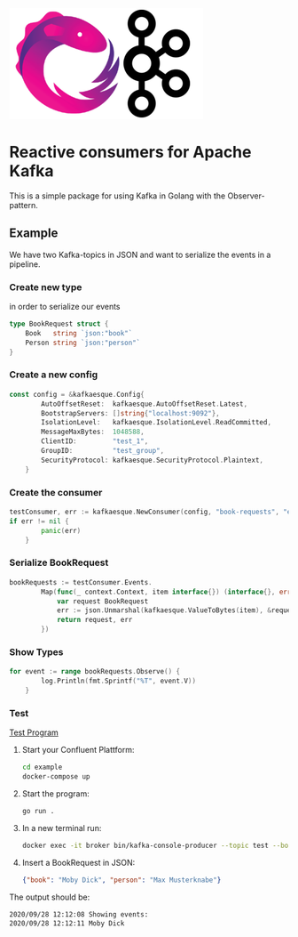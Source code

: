 
![kafkaesque logo](assets/logo.png)
# Reactive consumers for Apache Kafka
This is a simple package for using Kafka in Golang with the Observer-pattern.

## Example
We have two Kafka-topics in JSON and want to serialize the events in a pipeline.
### Create new type  
in order to serialize our events
```go
type BookRequest struct {
	Book   string `json:"book"`
	Person string `json:"person"`
}
```
### Create a new config
```go
const config = &kafkaesque.Config{
		AutoOffsetReset:  kafkaesque.AutoOffsetReset.Latest,
		BootstrapServers: []string{"localhost:9092"},
		IsolationLevel:   kafkaesque.IsolationLevel.ReadCommitted,
		MessageMaxBytes:  1048588,
		ClientID:         "test_1",
		GroupID:          "test_group",
		SecurityProtocol: kafkaesque.SecurityProtocol.Plaintext,
    }
```
### Create the consumer
```go
testConsumer, err := kafkaesque.NewConsumer(config, "book-requests", "external-book-requests")
if err != nil {
	    panic(err)
    }
```
### Serialize BookRequest
```go
bookRequests := testConsumer.Events.
		Map(func(_ context.Context, item interface{}) (interface{}, error) {
			var request BookRequest
			err := json.Unmarshal(kafkaesque.ValueToBytes(item), &request)
			return request, err
		})
```
### Show Types
```go
for event := range bookRequests.Observe() {
		log.Println(fmt.Sprintf("%T", event.V))
	}
```
### Test
[Test Program](example/main.go)
1. Start your Confluent Plattform:
    ```bash
    cd example
    docker-compose up
    ```
2. Start the program:
    ```bash
    go run .
    ```
3. In a new terminal run:
    ```bash
    docker exec -it broker bin/kafka-console-producer --topic test --bootstrap-server localhost:9092
    ```
4. Insert a BookRequest in JSON:
    ```json
    {"book": "Moby Dick", "person": "Max Musterknabe"}
    ```

The output should be:
```
2020/09/28 12:12:08 Showing events:
2020/09/28 12:12:11 Moby Dick
```